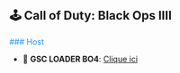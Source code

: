 ## 🕹️ Call of Duty: Black Ops IIII

<span style="color:#1E90FF;">### Host</span>
- 🐉 **GSC LOADER BO4**: [Clique ici](http://joueursdecodfr.mygamesonline.org/leak/Gsc%20.Loader%20BO4.rar)
